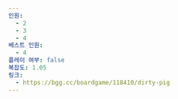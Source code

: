 ```yaml
---
인원:
  - 2
  - 3
  - 4
베스트 인원:
  - 4
플레이 여부: false
복잡도: 1.05
링크:
  - https://bgg.cc/boardgame/118410/dirty-pig
---
```

